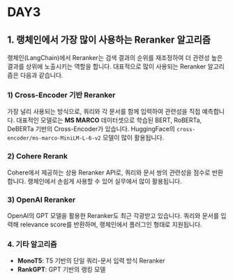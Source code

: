 # DAY3
## 1. 랭체인에서 가장 많이 사용하는 Reranker 알고리즘

랭체인(LangChain)에서 Reranker는 검색 결과의 순위를 재조정하여 더 관련성 높은 결과를 상위에 노출시키는 역할을 합니다. 대표적으로 많이 사용되는 Reranker 알고리즘은 다음과 같습니다.

### 1) Cross-Encoder 기반 Reranker
가장 널리 사용되는 방식으로, 쿼리와 각 문서를 함께 입력하여 관련성을 직접 예측합니다. 대표적인 모델로는 **MS MARCO** 데이터셋으로 학습된 BERT, RoBERTa, DeBERTa 기반의 Cross-Encoder가 있습니다. HuggingFace의 `cross-encoder/ms-marco-MiniLM-L-6-v2` 모델이 많이 활용됩니다.

### 2) Cohere Rerank
Cohere에서 제공하는 상용 Reranker API로, 쿼리와 문서 쌍의 관련성을 점수로 반환합니다. 랭체인에서 손쉽게 사용할 수 있어 실무에서 많이 활용됩니다.

### 3) OpenAI Reranker
OpenAI의 GPT 모델을 활용한 Reranker도 최근 각광받고 있습니다. 쿼리와 문서를 입력해 relevance score를 반환하며, 랭체인에서 플러그인 형태로 지원됩니다.

### 4. 기타 알고리즘
- **MonoT5**: T5 기반의 단일 쿼리-문서 입력 방식 Reranker
- **RankGPT**: GPT 기반의 랭킹 모델


